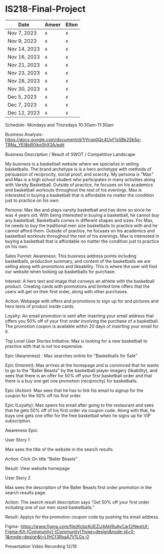 # IS218-Final-Project
| Date       | Ameer | Elton |
|------------|-----------------|------------------|
| Nov 7, 2023| x                |         x         |
| Nov 9, 2023|     x            |     x             |
| Nov 14, 2023|     x           |      x            |
| Nov 16, 2023|      x          |      x            |
| Nov 21, 2023|      x          |       x           |
| Nov 23, 2023|       x         |         x         |
| Nov 28, 2023|      x          |       x           |
| Nov 30, 2023|       x         |        x          |
| Dec 5, 2023 |      x          |            x      |
| Dec 7, 2023 |     x           |         x         |
| Dec 12, 2023|          x      |        x          | 

Schedule- Mondays and Thursdays 10:30am-11:30am

Business Analysis- https://docs.google.com/document/d/1jYcgp0Qc4OxF1s5Bk2Sb5a-TRNa_YEI8bR0jkq0hX3A/edit

Business Description / Result of SWOT / Competitive Landscape

My business is a basketball website where we specialize in selling basketballs. The brand archetype is is a hero archetype with methods of persuasion of reciprocity, social proof, and scarcity. My persona is "Max" and Max is a high school student who participates in many activities along with Varsity Basketball. Outside of practice, he focuses on his academics and basketball workouts throughout the rest of his evenings. Max is interested in buying a basketball that is affordable no matter the condition just to practice on his own. 

Persona: Max like and plays varsity basketball and has done so since he was 4 years old. With being interested in buying a basketball, he cannot buy any basketball. Basketballs comes in different shapes and sizes. For Max, he needs to buy the traditional men size basketballs to practice with and he cannot afford them. Outside of practice, he focuses on his academics and basketball workouts throughout the rest of his evenings. Max is interested in buying a basketball that is affordable no matter the condition just to practice on his own. 

Sales Funnel:
Awareness:  This business address points including basketballs, production summary, and content of the basketballs we are selling along with promotions and likeability. This is where the user will find our website when looking up basketballs for purchase. 

Interest:  A hero text and image that conveys an athlete with the basketball product. Creating cards with promotions and limited time offers that the users will get on their first order, along with other purchases. 

Action: Webpage with offers and promotions to sign up for and pictures and hero texts of product inside cards. 

Loyalty:  An email promotion is sent after inserting your email address that offers you 50% off of your first order involving the purchase of a basketball. The promotion coupon is available within 20 days of inserting your email for it.  

Top Level User Stories
Initiative:  Max is looking for a new basketball to practice with that is not too expensive.  

Epic (Awareness) :  Max searches online for "Basketballs for Sale"

Epic (Interest):  Max arrives at the homepage and is convinced that he wants to go to the "Baller Beasts" by the basketball player imagery (likability), and sees that there is an offer for 50% off your first basketball order and that there is a buy one get one promotion (reciprocity) for basketballs. 

Epic (Action): Max sees that he has to link his email to signup for the coupon for the 50% off his first order. 

Epic (Loyalty):   Max opens his email after going to the restaurant and sees that he gets 50% off of his first order via coupon code. Along with that, he buys one gets one offer for the free basketball when he signs up for VIP subscription. 

Awareness Epic: 

User Story 1

Max sees the title of the website in the search results 

Action: Click On title "Baller Beasts" 

Result: View website homepage

User Story 2

Max sees the description of the Baller Beasts first order promotion in the search results page.

Action: The search result description says "Get 50% off your first order including one of our men sized basketballs."

Result: Applys for the promotion coupon code by pushing his email address. 

Figma- https://www.figma.com/file/KcbzAUEZlJ4Akl9uAyCarO/NextUI-Figma-Kit-(Community)-(Community)?type=design&node-id=0-1&mode=design&t=LfHCf3RsaA7V1LGs-0

Presentation Video Recording 12/19 
